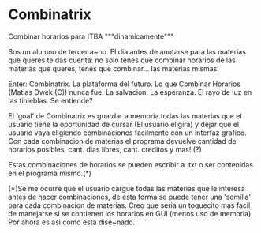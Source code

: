 # Combinatrix
Combinar horarios para ITBA """dinamicamente""" 

Sos un alumno de tercer a~no. El dia antes de anotarse para las materias que queres te das cuenta:
no solo tenes que combinar horarios de las materias que queres, tenes que combinar... las materias mismas!

Enter: Combinatrix. La plataforma del futuro. Lo que Combinar Horarios (Matias Dwek (C)) nunca fue.
La salvacion. La esperanza. El rayo de luz en las tinieblas. Se entiende?

El 'goal' de Combinatrix es guardar a memoria todas las materias que el usuario tiene la oportunidad de cursar (El usuario eligira)
y dejar que el usuario vaya eligiendo combinaciones facilmente con un interfaz grafico.
Con cada combinacion de materias el programa devuelve cantidad de horarios posibles, cant. dias libres, cant. creditos y mas! (?)

Estas combinaciones de horarios se pueden escribir a .txt  o ser contenidas en el programa mismo.(*)




(*)Se me ocurre que el usuario cargue todas las materias que le interesa antes de hacer combinaciones, 
de esta forma se puede tener una 'semilla' para cada combinacion de materias. Creo que seria un toquecito
mas facil de manejarse si se contienen los horarios en GUI (menos uso de memoria). 
Por ahora es asi como esta dise~nado.
